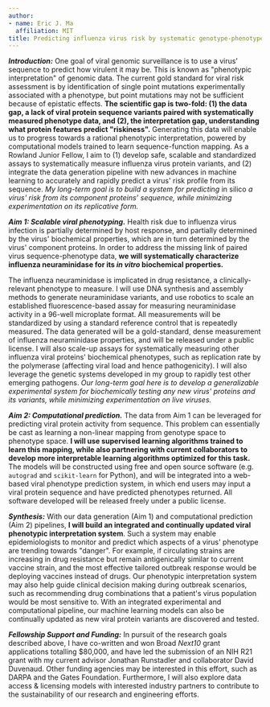 ```yaml
---
author:
- name: Eric J. Ma
  affiliation: MIT
title: Predicting influenza virus risk by systematic genotype-phenotype mapping
---
```


<!-- Jon's comments:

1. Could do more to emphasize the infrastructure & platform over influenza. (might just be a few word changes.) Play with wording to emphasize that the approach is broadly applicable.
1. Emphasize (in synthesis section, maybe?) the research & experimental utility of the approach.
  1. e.g. Research utility - good for predicting future outbreaks, but also for getting basic information on the protein.
  1. i.e. build as a clinical and research tool.
1. Use "I" instead of "we".
1.
 -->

***Introduction:*** One goal of viral genomic surveillance is to use a virus’ sequence to predict how virulent it may be. This is known as "phenotypic interpretation" of genomic data. The current gold standard for viral risk assessment is by identification of single point mutations experimentally associated with a phenotype, but point mutations may not be sufficient because of epistatic effects. **The scientific gap is two-fold: (1) the data gap, a lack of viral protein sequence variants paired with systematically measured phenotype data, and (2), the interpretation gap, understanding what protein features predict "riskiness".** Generating this data will enable us to progress towards a rational phenotypic interpretation, powered by computational models trained to learn sequence-function mapping. As a Rowland Junior Fellow, I aim to (1) develop safe, scalable and standardized assays to systematically measure influenza virus protein variants, and (2) integrate the data generation pipeline with new advances in machine learning to accurately and rapidly predict a virus' risk profile from its sequence. *My long-term goal is to build a system for predicting* in silico *a virus' risk from its component proteins’ sequence, while minimizing experimentation on its replicative form.*

***Aim 1: Scalable viral phenotyping.*** Health risk due to influenza virus infection is partially determined by host response, and partially determined by the virus' biochemical properties, which are in turn determined by the virus' component proteins. In order to address the missing link of paired virus sequence-phenotype data, **we will systematically characterize influenza neuraminidase for its *in vitro* biochemical properties.**

<!-- The problem of neuraminidase resistance is not well-stated. Why is neuraminidase important? (not a reason: its assay is scalable.) -->

The influenza neuraminidase is implicated in drug resistance, a clinically-relevant phenotype to measure. I will use DNA synthesis and assembly methods to generate neuraminidase variants, and use robotics to scale an established fluorescence-based assay for measuring neuraminidase activity in a 96-well microplate format. All measurements will be standardized by using a standard reference control that is repeatedly measured. The data generated will be a gold-standard, dense measurement of influenza neuraminidase properties, and will be released under a public license. I will also scale-up assays for systematically measuring other influenza viral proteins' biochemical phenotypes, such as replication rate by the polymerase (affecting viral load and hence pathogenicity). I will also leverage the genetic systems developed in my group to rapidly test other emerging pathogens. *Our long-term goal here is to develop a generalizable experimental system for biochemically testing any new virus' proteins and its variants, while minimizing experimentation on live viruses.*

***Aim 2: Computational prediction.*** The data from Aim 1 can be leveraged for predicting viral protein activity from sequence. This problem can essentially be cast as learning a non-linear mapping from genotype space to phenotype space. **I will use supervised learning algorithms trained to learn this mapping, while also partnering with current collaborators to develop more interpretable learning algorithms optimized for this task.** The models will be constructed using free and open source software (e.g. `autograd` and `scikit-learn` for Python), and will be integrated into a web-based viral phenotype prediction system, in which end users may input a viral protein sequence and have predicted phenotypes returned. All software developed will be released freely under a public license.

<!-- Change "danger" to.... some public health risk. Danger sounds a bit sensationalist. -->

***Synthesis:*** With our data generation (Aim 1) and computational prediction (Aim 2) pipelines, **I will build an integrated and continually updated viral phenotypic interpretation system**. Such a system may enable epidemiologists to monitor and predict which aspects of a virus' phenotype are trending towards "danger". For example, if circulating strains are increasing in drug resistance but remain antigenically similar to current vaccine strain, and the most effective tailored outbreak response would be deploying vaccines instead of drugs. Our phenotypic interpretation system may also help guide clinical decision making during outbreak scenarios, such as recommending drug combinations that a patient's virus population would be most sensitive to. With an integrated experimental and computational pipeline, our machine learning models can also be continually updated as new viral protein variants are discovered and tested.

<!-- Rewrite the transitions.
Most of the information in the paragraph is useful, but could be condensed/reworded more effectively.

"After developing the platform - it is likely to be attractive for ............"
-->

***Fellowship Support and Funding:*** In pursuit of the research goals described above, I have co-written and won Broad *Next10* grant applications totalling $80,000, and have led the submission of an NIH R21 grant with my current advisor Jonathan Runstadler and collaborator David Duvenaud. Other funding agencies may be interested in this effort, such as DARPA and the Gates Foundation. Furthermore, I will also explore data access & licensing models with interested industry partners to contribute to the sustainability of our research and engineering efforts.
